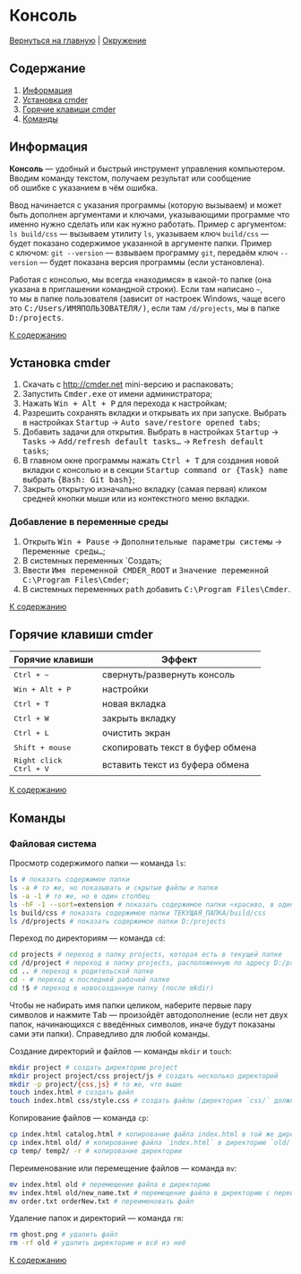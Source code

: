 # Консоль

[Вернуться на главную](/README.md) | [Окружение](./README.md)

## Содержание

1. [Информация](#информация)
2. [Установка cmder](#установка-cmder)
3. [Горячие клавиши cmder](#горячие-клавиши-cmder)
4. [Команды](#команды)

## Информация

**Консоль** — удобный и быстрый инструмент управления компьютером. Вводим команду текстом, получаем результат или сообщение об ошибке с указанием в чём ошибка.

Ввод начинается с указания программы (которую вызываем) и может быть дополнен аргументами и ключами, указывающими программе что именно нужно сделать или как нужно работать. Пример с аргументом: `ls build/css` — вызываем утилиту `ls`, указываем ключ `build/css` — будет показано содержимое указанной в аргументе папки. Пример с ключом: `git --version` — взвываем программу `git`, передаём ключ `--version` — будет показана версия программы (если установлена).

Работая с консолью, мы всегда «находимся» в какой-то папке (она указана в приглашении командной строки). Если там написано `~`, то мы в папке пользователя (зависит от настроек Windows, чаще всего это <kbd>C:/Users/ИМЯПОЛЬЗОВАТЕЛЯ/)</kbd>, если там `/d/projects`, мы в папке <kbd>D:/projects</kbd>.

[К содержанию](#содержание)

## Установка cmder

1. Скачать с <http://cmder.net> mini-версию и распаковать;
2. Запустить <kbd>Cmder.exe</kbd> от имени администратора;
3. Нажать <kbd>Win + Alt + P</kbd> для перехода к настройкам;
4. Разрешить сохранять вкладки и открывать их при запуске. Выбрать в настройках <kbd>Startup</kbd> → <kbd>Auto save/restore opened tabs</kbd>;
5. Добавить задачи для открытия. Выбрать в настройках <kbd>Startup</kbd> → <kbd>Tasks</kbd> → <kbd>Add/refresh default tasks…</kbd> → <kbd>Refresh default tasks</kbd>;
6. В главном окне программы нажать <kbd>Ctrl + T</kbd> для создания новой вкладки с консолью и в секции <kbd>Startup command or {Task} name</kbd> выбрать <kbd>{Bash: Git bash}</kbd>;
7. Закрыть открытую изначально вкладку (самая первая) кликом средней кнопки мыши или из контекстного меню вкладки.

### Добавление в переменные среды

1. Открыть <kbd>Win + Pause</kbd> → <kbd>Дополнительные параметры системы</kbd> → <kbd>Переменные среды…</kbd>;
2. В системных переменных \`Создать</kbd>;
3. Ввести <kbd>Имя переменной CMDER_ROOT</kbd> и <kbd>Значение переменной C:\\Program Files\\Cmder</kbd>;
4. В системных переменных <kbd>path</kbd> добавить <kbd>C:\\Program Files\\Cmder</kbd>.

[К содержанию](#содержание)

## Горячие клавиши cmder

| Горячие клавиши                               | Эффект                           |
| --------------------------------------------- | -------------------------------- |
| <kbd>Ctrl + ~</kbd>                           | свернуть/развернуть консоль      |
| <kbd>Win + Alt + P</kbd>                      | настройки                        |
| <kbd>Ctrl + T</kbd>                           | новая вкладка                    |
| <kbd>Ctrl + W</kbd>                           | закрыть вкладку                  |
| <kbd>Ctrl + L</kbd>                           | очистить экран                   |
| <kbd>Shift + mouse</kbd>                      | скопировать текст в буфер обмена |
| <kbd>Right click</kbd><br><kbd>Ctrl + V</kbd> | вставить текст из буфера обмена  |

[К содержанию](#содержание)

## Команды

### Файловая система

Просмотр содержимого папки — команда `ls`:

```bash
ls # показать содержимое папки
ls -a # то же, но показывать и скрытые файлы и папки
ls -a -1 # то же, но в один столбец
ls -hF -1 --sort=extension # показать содержимое папки «красиво, в один столбец»
ls build/css # показать содержимое папки ТЕКУЩАЯ_ПАПКА/build/css
ls /d/projects # показать содержимое папки D:/projects
```

Переход по директориям — команда `cd`:

```bash
cd projects # переход в папку projects, которая есть в текущей папке
cd /d/project # переход в папку projects, расположенную по адресу D:/projects
cd .. # переход к родительской папке
cd - # переход к последней рабочей папке
cd !$ # переход в новосозданную папку (после mkdir)
```

Чтобы не набирать имя папки целиком, наберите первые пару символов и нажмите <kbd>Tab</kbd> — произойдёт автодополнение (если нет двух папок, начинающихся с введённых символов, иначе будут показаны сами эти папки). Справедливо для любой команды.

Создание директорий и файлов — команды `mkdir` и `touch`:

```bash
mkdir project # создать директорию project
mkdir project project/css project/js # создать несколько директорий
mkdir -p project/{css,js} # то же, что выше
touch index.html # создать файл
touch index.html css/style.css # создать файлы (директория `css/` должна уже существовать)
```

Копирование файлов — команда `cp`:

```bash
cp index.html catalog.html # копирование файла index.html в той же директории с переименованием в `catalog.html`
cp index.html old/ # копирование файла `index.html` в директорию `old/` (все произойдёт в текущей директории)
cp temp/ temp2/ -r # копирование директории
```

Переименование или перемещение файлов — команда `mv`:

```bash
mv index.html old # перемещение файла в директорию
mv index.html old/new_name.txt # перемещение файла в директорию с переименованием файла
mv order.txt orderNew.txt # переименовать файл
```

Удаление папок и директорий — команда `rm`:

```bash
rm ghost.png # удалить файл
rm -rf old # удалить директорию и всё из неё
```

[К содержанию](#содержание)

